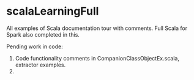 # scalaLearningFull
All examples of Scala documentation tour with comments. Full Scala for Spark also completed in this.

Pending work in code:
1. Code functionality comments in CompanionClassObjectEx.scala, extractor examples.
2. 
